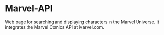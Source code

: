 # Marvel-API
Web page for searching and displaying characters in the Marvel Universe. It integrates the Marvel Comics API at Marvel.com.
